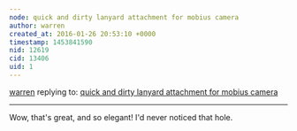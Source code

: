 ```yaml
---
node: quick and dirty lanyard attachment for mobius camera
author: warren
created_at: 2016-01-26 20:53:10 +0000
timestamp: 1453841590
nid: 12619
cid: 13406
uid: 1
---
```




[warren](../profile/warren) replying to: [quick and dirty lanyard attachment for mobius camera](../notes/tonyc/01-26-2016/quick-and-dirty-lanyard-attachment-for-mobius-camera)

----
Wow, that's great, and so elegant! I'd never noticed that hole. 